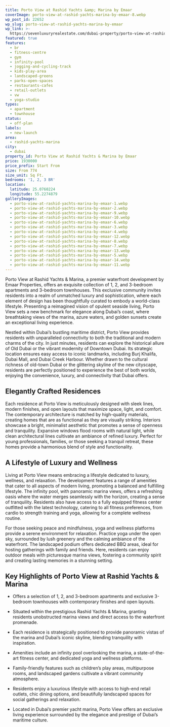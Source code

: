 ```yaml
---
title: Porto View at Rashid Yachts &amp; Marina by Emaar
coverImage: porto-view-at-rashid-yachts-marina-by-emaar-8.webp
wp_post_id: 22652
wp_slug: porto-view-at-rashid-yachts-marina-by-emaar
wp_link: >-
  https://sevenluxuryrealestate.com/dubai-property/porto-view-at-rashid-yachts-marina-by-emaar/
featured: true
features:
  - br
  - fitness-centre
  - gym
  - infinity-pool
  - jogging-and-cycling-track
  - kids-play-area
  - landscaped-greens
  - parks-open-spaces
  - restaurants-cafes
  - retail-outlets
  - vw
  - yoga-studio
types:
  - apartment
  - townhouse
status:
  - off-plan
labels:
  - new-launch
area:
  - rashid-yachts-marina
city:
  - dubai
property_id: Porto View at Rashid Yachts & Marina by Emaar
price: 1930000
price_prefix: Start From
size: From 774
size_unit: Sq Ft.
bedrooms: '1, 2, 3 BR'
location:
  latitude: 25.0760224
  longitude: 55.2274879
galleryImages:
  - porto-view-at-rashid-yachts-marina-by-emaar-1.webp
  - porto-view-at-rashid-yachts-marina-by-emaar-2.webp
  - porto-view-at-rashid-yachts-marina-by-emaar-9.webp
  - porto-view-at-rashid-yachts-marina-by-emaar-10.webp
  - porto-view-at-rashid-yachts-marina-by-emaar-6.webp
  - porto-view-at-rashid-yachts-marina-by-emaar-3.webp
  - porto-view-at-rashid-yachts-marina-by-emaar-4.webp
  - porto-view-at-rashid-yachts-marina-by-emaar-12.webp
  - porto-view-at-rashid-yachts-marina-by-emaar-8.webp
  - porto-view-at-rashid-yachts-marina-by-emaar-7.webp
  - porto-view-at-rashid-yachts-marina-by-emaar-13.webp
  - porto-view-at-rashid-yachts-marina-by-emaar-5.webp
  - porto-view-at-rashid-yachts-marina-by-emaar-14.webp
  - porto-view-at-rashid-yachts-marina-by-emaar-11.webp
---
```


Porto View at Rashid Yachts & Marina, a premier waterfront development by Emaar Properties, offers an exquisite collection of 1, 2, and 3-bedroom apartments and 3-bedroom townhouses. This exclusive community invites residents into a realm of unmatched luxury and sophistication, where each element of design has been thoughtfully curated to embody a world-class lifestyle. Presenting a reimagined vision of opulent seaside living, Porto View sets a new benchmark for elegance along Dubai’s coast, where breathtaking views of the marina, azure waters, and golden sunsets create an exceptional living experience.

Nestled within Dubai’s bustling maritime district, Porto View provides residents with unparalleled connectivity to both the traditional and modern charms of the city. In just minutes, residents can explore the historical allure of Old Dubai or the vibrant modernity of Downtown Dubai. Its strategic location ensures easy access to iconic landmarks, including Burj Khalifa, Dubai Mall, and Dubai Creek Harbour. Whether drawn to the cultural richness of old-town Dubai or the glittering skyline of the new cityscape, residents are perfectly positioned to experience the best of both worlds, enjoying the convenience, luxury, and connectivity that Dubai offers.

## Elegantly Crafted Residences

Each residence at Porto View is meticulously designed with sleek lines, modern finishes, and open layouts that maximize space, light, and comfort. The contemporary architecture is matched by high-quality materials, creating homes that are as functional as they are visually striking. Interiors showcase a bright, minimalist aesthetic that promotes a sense of openness and tranquility. Expansive windows flood rooms with natural light, while clean architectural lines cultivate an ambiance of refined luxury. Perfect for young professionals, families, or those seeking a tranquil retreat, these homes provide a harmonious blend of style and functionality.

## **A Lifestyle of Luxury and Wellness**

Living at Porto View means embracing a lifestyle dedicated to luxury, wellness, and relaxation. The development features a range of amenities that cater to all aspects of modern living, promoting a balanced and fulfilling lifestyle. The infinity pool, with panoramic marina views, offers a refreshing oasis where the water merges seamlessly with the horizon, creating a sense of tranquility. Residents also have access to a fully equipped fitness center outfitted with the latest technology, catering to all fitness preferences, from cardio to strength training and yoga, allowing for a complete wellness routine.

For those seeking peace and mindfulness, yoga and wellness platforms provide a serene environment for relaxation. Practice yoga under the open sky, surrounded by lush greenery and the calming ambiance of the waterfront. The landscaped podium offers dedicated BBQ areas, ideal for hosting gatherings with family and friends. Here, residents can enjoy outdoor meals with picturesque marina views, fostering a community spirit and creating lasting memories in a stunning setting.

## Key Highlights of Porto View at Rashid Yachts & Marina

- Offers a selection of 1, 2, and 3-bedroom apartments and exclusive 3-bedroom townhouses with contemporary finishes and open layouts.

- Situated within the prestigious Rashid Yachts & Marina, granting residents unobstructed marina views and direct access to the waterfront promenade.

- Each residence is strategically positioned to provide panoramic vistas of the marina and Dubai’s iconic skyline, blending tranquility with inspiration.

- Amenities include an infinity pool overlooking the marina, a state-of-the-art fitness center, and dedicated yoga and wellness platforms.

- Family-friendly features such as children’s play areas, multipurpose rooms, and landscaped gardens cultivate a vibrant community atmosphere.

- Residents enjoy a luxurious lifestyle with access to high-end retail outlets, chic dining options, and beautifully landscaped spaces for social gatherings and relaxation.

- Located in Dubai’s premier yacht marina, Porto View offers an exclusive living experience surrounded by the elegance and prestige of Dubai’s maritime culture.
